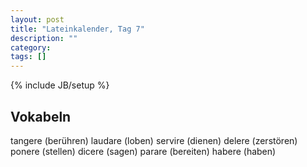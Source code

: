 ```yaml
---
layout: post
title: "Lateinkalender, Tag 7"
description: ""
category: 
tags: []
---
```

{% include JB/setup %}

## Vokabeln

tangere (berühren)
laudare (loben)
servire (dienen)
delere (zerstören)
ponere (stellen)
dicere (sagen)
parare (bereiten)
habere (haben)

